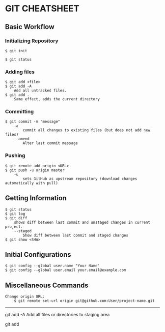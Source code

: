 # GIT CHEATSHEET

## Basic Workflow

### Initializing Repository

    $ git init
    
    $ git status

### Adding files

    $ git add <file>
    $ git add -A
        Add all untracked files.
    $ git add .
        Same effect, adds the current directory

### Committing ###

    $ git commit -m "message"
        -a
            commit all changes to existing files (but does not add new files)
        --amend
            Alter last commit message

### Pushing ###

    $ git remote add origin <URL>
    $ git push -u origin master
        -u
            sets GitHub as upstream repository (download changes automatically with pull)


## Getting Information

    $ git status
    $ git log
    $ git diff
        shows diff between last commit and unstaged changes in current project.
        --staged
            Show diff between last commit and staged changes
    $ git show <SHA>

## Initial Configurations

    $ git config --global user.name "Your Name"
    $ git config --global user.email your.email@example.com

## Miscellaneous Commands

    Change origin URL:
        $ git remote set-url origin git@github.com:User/project-name.git

------------------------------------------------------------
git add -A
    Add all files or directories to staging area

git add <name>


